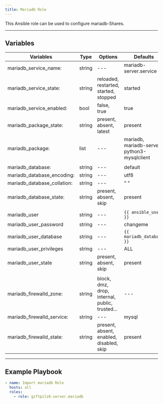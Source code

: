 ```yaml
---
title: Mariadb Role
---
```


This Ansible role can be used to configure mariadb-Shares.

______________________________________________________________________

## Variables

| Variables                   | Type   | Options                                        | Defaults                                     |
| --------------------------- | ------ | ---------------------------------------------- | -------------------------------------------- |
| mariadb_service_name:       | string | ---                                            | mariadb-server.service                       |
| mariadb_service_state:      | string | reloaded, restarted, started, stopped          | started                                      |
| mariadb_service_enabled:    | bool   | false, true                                    | true                                         |
| mariadb_package_state:      | string | present, absent, latest                        | present                                      |
| mariadb_package:            | list   | ---                                            | mariadb, mariadb-server, python3-mysqlclient |
|                             |        |                                                |                                              |
| mariadb_database:           | string | ---                                            | default                                      |
| mariadb_database_encoding:  | string | ---                                            | utf8                                         |
| mariadb_database_collation: | string | ---                                            | " "                                          |
| mariadb_database_state:     | string | present, absent, skip                          | present                                      |
|                             |        |                                                |                                              |
| mariadb_user                | string | ---                                            | `{{ ansible_user }}`                         |
| mariadb_user_password       | string | ---                                            | changeme                                     |
| mariadb_user_database       | string | ---                                            | `{{ mariadb_database }}`                     |
| mariadb_user_privileges     | string | ---                                            | ALL                                          |
| mariadb_user_state          | string | present, absent, skip                          | present                                      |
|                             |        |                                                |                                              |
| mariadb_firewalld_zone:     | string | block, dmz, drop, internal, public, trusted... | ---                                          |
| mariadb_firewalld_service:  | string | ---                                            | mysql                                        |
| mariadb_firewalld_state:    | string | present, absent, enabled, disabled, skip       | present                                      |

______________________________________________________________________

## Example Playbook

```yaml
- name: Import mariadb Role
  hosts: all
  roles:
    - role: giftpilz0.server.mariadb
```
